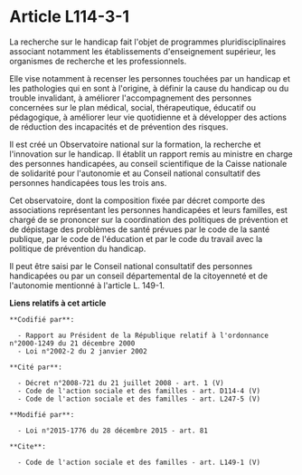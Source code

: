 # Article L114-3-1

La recherche sur le handicap fait l'objet de programmes pluridisciplinaires associant notamment les établissements
d'enseignement supérieur, les organismes de recherche et les professionnels. 

Elle vise notamment à recenser les personnes touchées par un handicap et les pathologies qui en sont à l'origine, à définir
la cause du handicap ou du trouble invalidant, à améliorer l'accompagnement des personnes concernées sur le plan médical,
social, thérapeutique, éducatif ou pédagogique, à améliorer leur vie quotidienne et à développer des actions de réduction des
incapacités et de prévention des risques. 

Il est créé un Observatoire national sur la formation, la recherche et l'innovation sur le handicap. Il établit un rapport
remis au ministre en charge des personnes handicapées, au conseil scientifique de la Caisse nationale de solidarité pour
l'autonomie et au Conseil national consultatif des personnes handicapées tous les trois ans. 

Cet observatoire, dont la composition fixée par décret comporte des associations représentant les personnes handicapées et
leurs familles, est chargé de se prononcer sur la coordination des politiques de prévention et de dépistage des problèmes de
santé prévues par le code de la santé publique, par le code de l'éducation et par le code du travail avec la politique de
prévention du handicap. 

Il peut être saisi par le Conseil national consultatif des personnes handicapées ou par un conseil départemental de la
citoyenneté et de l'autonomie mentionné à l'article L. 149-1.

**Liens relatifs à cet article**

	**Codifié par**:

	  - Rapport au Président de la République relatif à l'ordonnance n°2000-1249 du 21 décembre 2000
	  - Loi n°2002-2 du 2 janvier 2002

	**Cité par**:

	  - Décret n°2008-721 du 21 juillet 2008 - art. 1 (V)
	  - Code de l'action sociale et des familles - art. D114-4 (V)
	  - Code de l'action sociale et des familles - art. L247-5 (V)

	**Modifié par**:

	  - Loi n°2015-1776 du 28 décembre 2015 - art. 81

	**Cite**:

	  - Code de l'action sociale et des familles - art. L149-1 (V)
